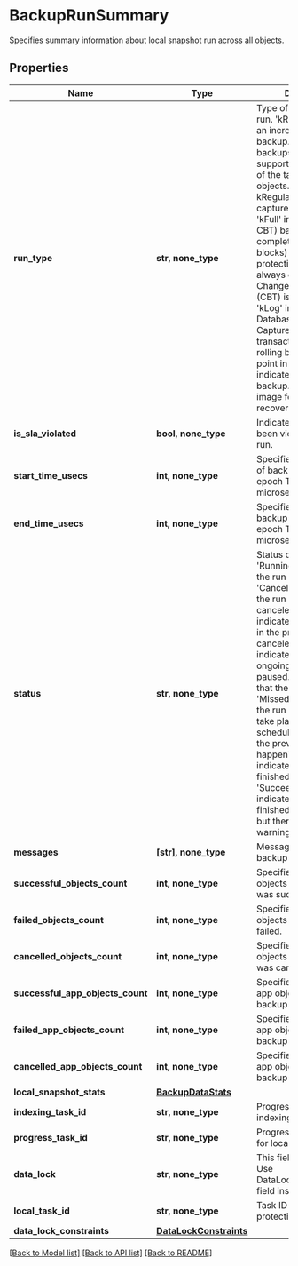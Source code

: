 # BackupRunSummary

Specifies summary information about local snapshot run across all objects.

## Properties
Name | Type | Description | Notes
------------ | ------------- | ------------- | -------------
**run_type** | **str, none_type** | Type of Protection Group run. &#39;kRegular&#39; indicates an incremental (CBT) backup. Incremental backups utilizing CBT (if supported) are captured of the target protection objects. The first run of a kRegular schedule captures all the blocks. &#39;kFull&#39; indicates a full (no CBT) backup. A complete backup (all blocks) of the target protection objects are always captured and Change Block Tracking (CBT) is not utilized. &#39;kLog&#39; indicates a Database Log backup. Capture the database transaction logs to allow rolling back to a specific point in time. &#39;kSystem&#39; indicates system volume backup. It produces an image for bare metal recovery. | [optional] 
**is_sla_violated** | **bool, none_type** | Indicated if SLA has been violated for this run. | [optional] 
**start_time_usecs** | **int, none_type** | Specifies the start time of backup run in Unix epoch Timestamp(in microseconds). | [optional] 
**end_time_usecs** | **int, none_type** | Specifies the end time of backup run in Unix epoch Timestamp(in microseconds). | [optional] 
**status** | **str, none_type** | Status of the backup run. &#39;Running&#39; indicates that the run is still running. &#39;Canceled&#39; indicates that the run has been canceled. &#39;Canceling&#39; indicates that the run is in the process of being canceled. &#39;Paused&#39; indicates that the ongoing run has been paused. &#39;Failed&#39; indicates that the run has failed. &#39;Missed&#39; indicates that the run was unable to take place at the scheduled time because the previous run was still happening. &#39;Succeeded&#39; indicates that the run has finished successfully. &#39;SucceededWithWarning&#39; indicates that the run finished successfully, but there were some warning messages. | [optional] 
**messages** | **[str], none_type** | Message about the backup run. | [optional] 
**successful_objects_count** | **int, none_type** | Specifies the count of objects for which backup was successful. | [optional] 
**failed_objects_count** | **int, none_type** | Specifies the count of objects for which backup failed. | [optional] 
**cancelled_objects_count** | **int, none_type** | Specifies the count of objects for which backup was cancelled. | [optional] 
**successful_app_objects_count** | **int, none_type** | Specifies the count of app objects for which backup was successful. | [optional] 
**failed_app_objects_count** | **int, none_type** | Specifies the count of app objects for which backup failed. | [optional] 
**cancelled_app_objects_count** | **int, none_type** | Specifies the count of app objects for which backup was cancelled. | [optional] 
**local_snapshot_stats** | [**BackupDataStats**](BackupDataStats.md) |  | [optional] 
**indexing_task_id** | **str, none_type** | Progress monitor task for indexing. | [optional] 
**progress_task_id** | **str, none_type** | Progress monitor task id for local backup run. | [optional] 
**data_lock** | **str, none_type** | This field is deprecated. Use DataLockConstraints field instead. | [optional] 
**local_task_id** | **str, none_type** | Task ID for a local protection run. | [optional] 
**data_lock_constraints** | [**DataLockConstraints**](DataLockConstraints.md) |  | [optional] 

[[Back to Model list]](../README.md#documentation-for-models) [[Back to API list]](../README.md#documentation-for-api-endpoints) [[Back to README]](../README.md)


